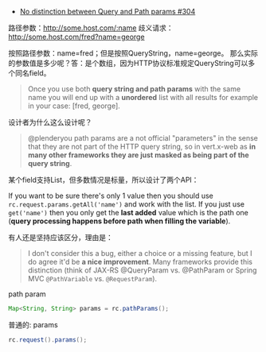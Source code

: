 

- [No distinction between Query and Path params #304](https://github.com/vert-x3/vertx-web/issues/304)

路径参数：http://some.host.com/:name
歧义请求：http://some.host.com/fred?name=george

按照路径参数：name=fred；但是按照QueryString，name=george。
那么实际的参数值是多少呢？答：是个数组，因为HTTP协议标准规定QueryString可以多个同名field。

>Once you use both **query string and path params** with the same name you will end up with a **unordered** list with all results for example in your case: [fred, george].


设计者为什么这么设计呢？

>@plenderyou path params are a not official "parameters" in the sense that they are not part of the HTTP query string, so in vert.x-web as **in many other frameworks they are just masked as being part of the query string**.

某个field支持List，但多数情况是标量，所以设计了两个API：

If you want to be sure there's only 1 value then you should use ``rc.request.params.getAll('name')`` and work with the list. If you just use ``get('name')`` then you only get the **last added** value which is the path one (**query processing happens before path when filling the variable**).

有人还是坚持应该区分，理由是：

>I don't consider this a bug, either a choice or a missing feature, but I do agree it'd be **a nice improvement**. Many frameworks provide this distinction (think of JAX-RS @QueryParam vs. @PathParam or Spring MVC ``@PathVariable`` vs. ``@RequestParam``).


path param

``` java
Map<String, String> params = rc.pathParams();
```

普通的: params
``` java
rc.request().params();
```

